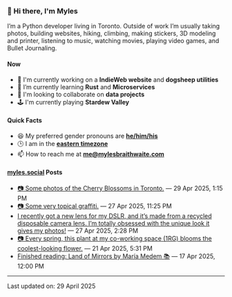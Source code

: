 ### 👋 Hi there, I'm Myles

I’m a Python developer living in Toronto. Outside of work I’m usually taking photos, building websites, hiking, climbing, making stickers, 3D modeling and printer, listening to music, watching movies, playing video games, and Bullet Journaling.

#### Now

-   🔭 I'm currently working on a **IndieWeb website** and **dogsheep utilities**
-   🌱 I’m currently learning **Rust** and **Microservices**
-   👯 I'm looking to collaborate on **data projects**
-   🕹️ I'm currently playing **Stardew Valley**

#### Quick Facts

-   😆 My preferred gender pronouns are **[he/him/his](https://www.mypronouns.org/he-him)**
-   🕒 I am in the **[eastern timezone](https://time.is/Toronto)**
-   📫 How to reach me at **[me@mylesbraithwaite.com](mailto:me@mylesbraithwaite.com)**

<!--
-   🤔 I’m looking for help with ...
-   💬 Ask me about ...
-   ⚡ Fun fact: ...
-->

#### [myles.social](https://myles.social/) Posts
<!-- START: MICROBLOG_POSTS -->
-   [📷 Some photos of the Cherry Blossoms in Toronto.](https://myles.social/2025/04/29/some-photos-of-the-cherry.html) — 29 Apr 2025, 1:15 PM
-   [📷 Some very topical graffiti.](https://myles.social/2025/04/27/graffiti-alley-some-very-topical.html) — 27 Apr 2025, 11:25 PM
-   [I recently got a new lens for my DSLR, and it’s made from a recycled disposable camera lens. I’m totally obsessed with the unique look it gives my photos!](https://myles.social/2025/04/27/i-recently-got-a-new.html) — 27 Apr 2025, 2:28 PM
-   [📷 Every spring, this plant at my co-working space (1RG) blooms the coolest-looking flower.](https://myles.social/2025/04/21/every-spring-this-plant-at.html) — 21 Apr 2025, 5:31 PM
-   [Finished reading: Land of Mirrors by María Medem 📚](https://myles.social/2025/04/17/finished-reading-land-of-mirrors.html) — 17 Apr 2025, 12:00 PM
<!-- END: MICROBLOG_POSTS -->

---

<!-- START: LAST_UPDATED_AT -->
Last updated on: 29 April 2025
<!-- END: LAST_UPDATED_AT -->

